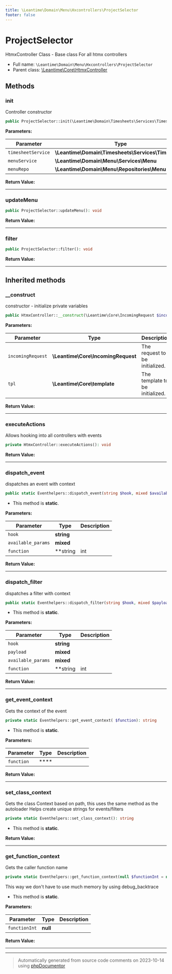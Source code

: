 ```yaml
---
title: \Leantime\Domain\Menu\Hxcontrollers\ProjectSelector
footer: false
---
```


# ProjectSelector

HtmxController Class - Base class For all htmx controllers



* Full name: `\Leantime\Domain\Menu\Hxcontrollers\ProjectSelector`
* Parent class: [\Leantime\Core\HtmxController](../../../Core/HtmxController.md)



## Methods

### init

Controller constructor

```php
public ProjectSelector::init(\Leantime\Domain\Timesheets\Services\Timesheets $timesheetService, \Leantime\Domain\Menu\Services\Menu $menuService, \Leantime\Domain\Menu\Repositories\Menu $menuRepo): void
```








**Parameters:**

| Parameter | Type | Description |
|-----------|------|-------------|
| `timesheetService` | **\Leantime\Domain\Timesheets\Services\Timesheets** |  |
| `menuService` | **\Leantime\Domain\Menu\Services\Menu** |  |
| `menuRepo` | **\Leantime\Domain\Menu\Repositories\Menu** |  |


**Return Value:**





---
### updateMenu



```php
public ProjectSelector::updateMenu(): void
```









**Return Value:**





---
### filter



```php
public ProjectSelector::filter(): void
```









**Return Value:**





---


## Inherited methods

### __construct

constructor - initialize private variables

```php
public HtmxController::__construct(\Leantime\Core\IncomingRequest $incomingRequest, \Leantime\Core\template $tpl): mixed
```








**Parameters:**

| Parameter | Type | Description |
|-----------|------|-------------|
| `incomingRequest` | **\Leantime\Core\IncomingRequest** | The request to be initialized. |
| `tpl` | **\Leantime\Core\template** | The template to be initialized. |


**Return Value:**





---
### executeActions

Allows hooking into all controllers with events

```php
private HtmxController::executeActions(): void
```









**Return Value:**





---
### dispatch_event

dispatches an event with context

```php
public static Eventhelpers::dispatch_event(string $hook, mixed $available_params = [], string|int|null $function = null): void
```



* This method is **static**.




**Parameters:**

| Parameter | Type | Description |
|-----------|------|-------------|
| `hook` | **string** |  |
| `available_params` | **mixed** |  |
| `function` | **string|int|null** |  |


**Return Value:**





---
### dispatch_filter

dispatches a filter with context

```php
public static Eventhelpers::dispatch_filter(string $hook, mixed $payload, mixed $available_params = [], string|int|null $function = null): mixed
```



* This method is **static**.




**Parameters:**

| Parameter | Type | Description |
|-----------|------|-------------|
| `hook` | **string** |  |
| `payload` | **mixed** |  |
| `available_params` | **mixed** |  |
| `function` | **string|int|null** |  |


**Return Value:**





---
### get_event_context

Gets the context of the event

```php
private static Eventhelpers::get_event_context( $function): string
```



* This method is **static**.




**Parameters:**

| Parameter | Type | Description |
|-----------|------|-------------|
| `function` | **** |  |


**Return Value:**





---
### set_class_context

Gets the class Context based on path, this uses the same method as the autoloader
Helps create unique strings for events/filters

```php
private static Eventhelpers::set_class_context(): string
```



* This method is **static**.





**Return Value:**





---
### get_function_context

Gets the caller function name

```php
private static Eventhelpers::get_function_context(null $functionInt = null): string
```

This way we don't have to use much memory by using debug_backtrace

* This method is **static**.




**Parameters:**

| Parameter | Type | Description |
|-----------|------|-------------|
| `functionInt` | **null** |  |


**Return Value:**





---


---
> Automatically generated from source code comments on 2023-10-14 using [phpDocumentor](http://www.phpdoc.org/)
